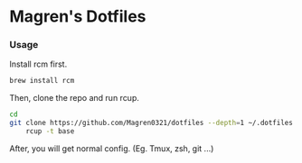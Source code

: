 # Magren's Dotfiles

### Usage

Install rcm first. 

```bash
brew install rcm
```

Then, clone the repo and run rcup.

```bash
cd
git clone https://github.com/Magren0321/dotfiles --depth=1 ~/.dotfiles
    rcup -t base
```

After, you will get normal config. (Eg. Tmux, zsh, git ...)
